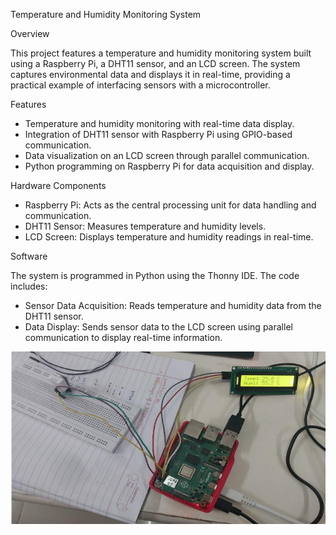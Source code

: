 Temperature and Humidity Monitoring System

Overview

This project features a temperature and humidity monitoring system built using a Raspberry Pi, a DHT11 sensor, and an LCD screen. The system captures environmental data and displays it in real-time, providing a practical example of interfacing sensors with a microcontroller.

Features

- Temperature and humidity monitoring with real-time data display.
- Integration of DHT11 sensor with Raspberry Pi using GPIO-based communication.
- Data visualization on an LCD screen through parallel communication.
- Python programming on Raspberry Pi for data acquisition and display.

Hardware Components

- Raspberry Pi: Acts as the central processing unit for data handling and communication.
- DHT11 Sensor: Measures temperature and humidity levels.
- LCD Screen: Displays temperature and humidity readings in real-time.

Software

The system is programmed in Python using the Thonny IDE. The code includes:

- Sensor Data Acquisition: Reads temperature and humidity data from the DHT11 sensor.
- Data Display: Sends sensor data to the LCD screen using parallel communication to display real-time information.

![Hardware](https://github.com/ruchira30/Temperature-and-Humidity-Monitoring-System/blob/main/hardware.png)
